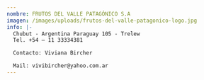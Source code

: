 ```yaml
---
nombre: FRUTOS DEL VALLE PATAGÓNICO S.A
imagen: /images/uploads/frutos-del-valle-patagonico-logo.jpg
info: |-
  Chubut - Argentina Paraguay 105 - Trelew
  Tel. +54 – 11 33334381

  Contacto: Viviana Bircher  

  Mail: vivibircher@yahoo.com.ar
---
```


